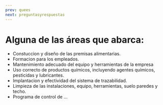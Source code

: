```yaml
---
prev: quees
next: preguntasyrespuestas
---
```

# Alguna de las áreas que abarca:

+ Constuccion y diseño de las premisas alimentarias.
+ Formacion para los empleados.
+ Mantenimiento adecuado del equipo y herramientas de la empresa
+ Uso correcto de productos químicos, incluyendo agentes químicos, pesticidas y lubricantes.
+ Implantacion y efectividad del sistema de trazabilidad.
+ Limpieza de las instalaciones, equipo, herramientas, suelo paredes y techo.
+ Programa de control de ...

<!-- Si le interesa la propuesta contacteme por [aqui](./contacto.md) -->
